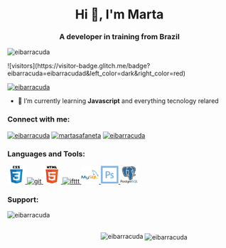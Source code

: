 <h1 align="center">Hi 👋, I'm Marta</h1>
<h3 align="center">A developer in training from Brazil</h3>

<p align="left"> <img src="https://komarev.com/ghpvc/?username=eibarracuda&label=Profile%20views&color=0e75b6&style=flat" alt="eibarracuda" /> </p>
![visitors](https://visitor-badge.glitch.me/badge?eibarracuda=eibarracudad&left_color=dark&right_color=red)

<p align="left"> <a href="https://twitter.com/eibarracuda" target="blank"><img src="https://img.shields.io/twitter/follow/eibarracuda?logo=twitter&style=for-the-badge" alt="eibarracuda" /></a> </p>

- 🌱 I’m currently learning **Javascript** and everything tecnology relared

<h3 align="left">Connect with me:</h3>
<p align="left">
<a href="https://twitter.com/eibarracuda" target="blank"><img align="center" src="https://raw.githubusercontent.com/rahuldkjain/github-profile-readme-generator/master/src/images/icons/Social/twitter.svg" alt="eibarracuda" height="30" width="40" /></a>
<a href="https://linkedin.com/in/martasafaneta" target="blank"><img align="center" src="https://raw.githubusercontent.com/rahuldkjain/github-profile-readme-generator/master/src/images/icons/Social/linked-in-alt.svg" alt="martasafaneta" height="30" width="40" /></a>
<a href="https://instagram.com/eibarracuda" target="blank"><img align="center" src="https://raw.githubusercontent.com/rahuldkjain/github-profile-readme-generator/master/src/images/icons/Social/instagram.svg" alt="eibarracuda" height="30" width="40" /></a>
</p>

<h3 align="left">Languages and Tools:</h3>
<p align="left"> <a href="https://www.w3schools.com/css/" target="_blank" rel="noreferrer"> <img src="https://raw.githubusercontent.com/devicons/devicon/master/icons/css3/css3-original-wordmark.svg" alt="css3" width="40" height="40"/> </a> <a href="https://git-scm.com/" target="_blank" rel="noreferrer"> <img src="https://www.vectorlogo.zone/logos/git-scm/git-scm-icon.svg" alt="git" width="40" height="40"/> </a> <a href="https://www.w3.org/html/" target="_blank" rel="noreferrer"> <img src="https://raw.githubusercontent.com/devicons/devicon/master/icons/html5/html5-original-wordmark.svg" alt="html5" width="40" height="40"/> </a> <a href="https://ifttt.com/" target="_blank" rel="noreferrer"> <img src="https://www.vectorlogo.zone/logos/ifttt/ifttt-ar21.svg" alt="ifttt" width="40" height="40"/> </a> <a href="https://www.mysql.com/" target="_blank" rel="noreferrer"> <img src="https://raw.githubusercontent.com/devicons/devicon/master/icons/mysql/mysql-original-wordmark.svg" alt="mysql" width="40" height="40"/> </a> <a href="https://www.photoshop.com/en" target="_blank" rel="noreferrer"> <img src="https://raw.githubusercontent.com/devicons/devicon/master/icons/photoshop/photoshop-line.svg" alt="photoshop" width="40" height="40"/> </a> <a href="https://www.postgresql.org" target="_blank" rel="noreferrer"> <img src="https://raw.githubusercontent.com/devicons/devicon/master/icons/postgresql/postgresql-original-wordmark.svg" alt="postgresql" width="40" height="40"/> </a> </p>

<h3 align="left">Support:</h3>
<p><a href="https://ko-fi.com/eibarracuda"> <img align="left" src="https://cdn.ko-fi.com/cdn/kofi3.png?v=3" height="50" width="210" alt="eibarracuda" /></a></p><br><br>

<p><img align="left" src="https://github-readme-stats.vercel.app/api/top-langs?username=eibarracuda&show_icons=true&locale=en&layout=compact&theame=dark" alt="eibarracuda" /></p>

<p>&nbsp;<img align="center" src="https://github-readme-stats.vercel.app/api?username=eibarracuda&show_icons=true&locale=en&theame=dark" alt="eibarracuda" /></p>
